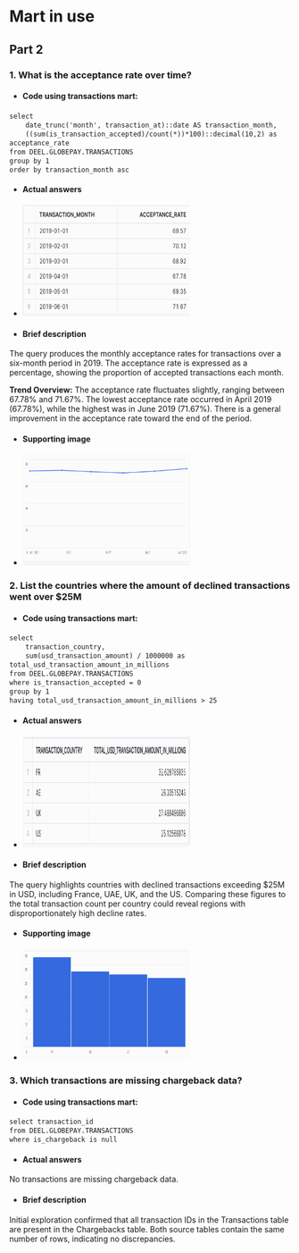 # Mart in use

## Part 2
### 1. What is the acceptance rate over time? 
- #### Code using transactions mart:
```
select
    date_trunc('month', transaction_at)::date AS transaction_month,
    ((sum(is_transaction_accepted)/count(*))*100)::decimal(10,2) as acceptance_rate
from DEEL.GLOBEPAY.TRANSACTIONS
group by 1
order by transaction_month asc
```

- #### Actual answers
- <img src="images/acceptance_rate_table.png" alt="Acceptance rate table" width="300" height="200">

- #### Brief description
The query produces the monthly acceptance rates for transactions over a six-month period in 2019. The acceptance rate is expressed as a percentage, showing the proportion of accepted transactions each month.

**Trend Overview:**
The acceptance rate fluctuates slightly, ranging between 67.78% and 71.67%.
The lowest acceptance rate occurred in April 2019 (67.78%), while the highest was in June 2019 (71.67%).
There is a general improvement in the acceptance rate toward the end of the period.

- #### Supporting image
- <img src="images/acceptance_rate_chart.png" alt="Acceptance rate chart" width="300" height="200">

### 2. List the countries where the amount of declined transactions went over $25M
- #### Code using transactions mart:
```
select
    transaction_country,
    sum(usd_transaction_amount) / 1000000 as total_usd_transaction_amount_in_millions
from DEEL.GLOBEPAY.TRANSACTIONS
where is_transaction_accepted = 0
group by 1
having total_usd_transaction_amount_in_millions > 25
```

- #### Actual answers
- <img src="images/country_list.png" alt="Country list" width="300" height="200">

- #### Brief description
The query highlights countries with declined transactions exceeding $25M in USD, including France, UAE, UK, and the US. Comparing these figures to the total transaction count per country could reveal regions with disproportionately high decline rates.

- #### Supporting image
- <img src="images/country_list_chart.png" alt="Country list" width="300" height="200">

### 3. Which transactions are missing chargeback data?
- #### Code using transactions mart:
```
select transaction_id
from DEEL.GLOBEPAY.TRANSACTIONS
where is_chargeback is null
```
- #### Actual answers
No transactions are missing chargeback data.

- #### Brief description
Initial exploration confirmed that all transaction IDs in the Transactions table are present in the Chargebacks table. Both source tables contain the same number of rows, indicating no discrepancies.

